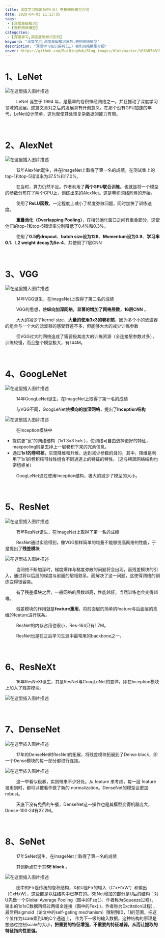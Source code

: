 ```yaml
---
title: 深度学习知识系列(三) 卷积网络模型介绍
date: 2020-04-03 11:23:05
tags:
 - [深度基础知识]
 - [卷积网络模型]
categories: 
 - [深度学习,深度基础知识系列]
keyword: "深度学习,深度基础知识系列,卷积网络模型"
description: "深度学习知识系列(三) 卷积网络模型介绍"
cover: https://github.com/BaiDingHub/Blog_images/blob/master/%E6%B7%B1%E5%BA%A6%E5%AD%A6%E4%B9%A0/%E6%B7%B1%E5%BA%A6%E5%AD%A6%E4%B9%A0%E7%9F%A5%E8%AF%86%E7%B3%BB%E5%88%97/%E6%B7%B1%E5%BA%A6%E5%AD%A6%E4%B9%A0%E7%9F%A5%E8%AF%86%E7%B3%BB%E5%88%97(%E4%B8%89)%20%E5%8D%B7%E7%A7%AF%E7%BD%91%E7%BB%9C%E6%A8%A1%E5%9E%8B%E4%BB%8B%E7%BB%8D/cover.png?raw=true
---
```


<meta name="referrer" content="no-referrer"/>

# 1、LeNet

![在这里插入图片描述](https://img-blog.csdnimg.cn/20200308165817833.jpeg?x-oss-process=image/watermark,type_ZmFuZ3poZW5naGVpdGk,shadow_10,text_aHR0cHM6Ly9ibG9nLmNzZG4ubmV0L1N0YXJkdXN0WXU=,size_16,color_FFFFFF,t_70)



 &emsp; &emsp; LeNet 诞生于 1994 年，是最早的卷积神经网络之一，并且推动了深度学习领域的发展。这篇文章对之后的发展具有开创意义。在那个没有GPU加速的年代，LeNet设计简单，这也就使其处理复杂数据的能力有限。

<br>

# 2、AlexNet

![在这里插入图片描述](https://img-blog.csdnimg.cn/20200308165829561.jpg?x-oss-process=image/watermark,type_ZmFuZ3poZW5naGVpdGk,shadow_10,text_aHR0cHM6Ly9ibG9nLmNzZG4ubmV0L1N0YXJkdXN0WXU=,size_16,color_FFFFFF,t_70)



 &emsp; &emsp; 12年AlexNet诞生，并在ImageNet上取得了第一名的成绩，在测试集上的top-1和top-5错误率为37.5%和17.0%。

 &emsp; &emsp; 在当时，算力仍然不足。作者利用了**两个GPU联合训练**。也就是将一个模型的参数分布在了两个GPU上，训练出来的AlexNet。这是卷积网络辉煌的开始。

 &emsp; &emsp; 使用了**ReLU函数**，一定程度上减小了梯度弥散问题，同时加快了训练速度。

 &emsp; &emsp; **重叠池化（Overlapping Pooling）**，在相邻池化窗口之间有重叠部分，这使他们的top-1和top-5错误率分别降低了0.4%和0.3%。

 &emsp; &emsp; 使用了**0.5的dropout**、**batch size设为128**、**Momentum设为0.9**、**学习率0.1**、L**2 weight decay为5e-4**，共使用了7层CNN

<br>

# 3、VGG

![在这里插入图片描述](https://img-blog.csdnimg.cn/20200308165838893.jpg?x-oss-process=image/watermark,type_ZmFuZ3poZW5naGVpdGk,shadow_10,text_aHR0cHM6Ly9ibG9nLmNzZG4ubmV0L1N0YXJkdXN0WXU=,size_16,color_FFFFFF,t_70)

 &emsp; &emsp; 14年VGG诞生，在ImageNet上取得了第二名的成绩

 &emsp; &emsp; VGG的思想，使**纵向加深网络，显著的增加了网络层数，16层CNN** 。

 &emsp; &emsp; 大大的减少了kernel size，**大量的使用3x3的卷积核**，因为多个小的滤波器的组合与一个大的滤波器的感受野差不多，但能够大大的减少训练参数

 &emsp; &emsp; 但VGG过大的网络造成了需要极其庞大的训练资源（全连接层参数过多），训练较慢，而且整个模型极大，有144M。

<br>

# 4、GoogLeNet

![在这里插入图片描述](https://img-blog.csdnimg.cn/20200308165850700.jpg?x-oss-process=image/watermark,type_ZmFuZ3poZW5naGVpdGk,shadow_10,text_aHR0cHM6Ly9ibG9nLmNzZG4ubmV0L1N0YXJkdXN0WXU=,size_16,color_FFFFFF,t_70)

 &emsp; &emsp; 14年GoogLeNet诞生，在ImageNet上取得了第一名的成绩

 &emsp; &emsp; 与VGG不同，GoogLeNet使**横向的加深网络**，提出了**Inception结构**

![在这里插入图片描述](https://img-blog.csdnimg.cn/20200308165855724.jpg?x-oss-process=image/watermark,type_ZmFuZ3poZW5naGVpdGk,shadow_10,text_aHR0cHM6Ly9ibG9nLmNzZG4ubmV0L1N0YXJkdXN0WXU=,size_16,color_FFFFFF,t_70)

 &emsp; &emsp; 在Inception模块中

-  提供更“宽”的网络结构（1x1 3x3 5x5 ），使网络可自由选择更好的特征，maxpooling则是去掉上一层卷积下来的冗余信息。
- 通过**1x1的卷积核**，实现降维和升维，达到减少参数的目的，其中，降维是利用了1x1的卷积核可线性组合不同通道上的特征的特性。（这与稀疏网络结构也密切相关）

 &emsp; &emsp; GoogLeNet通过使用Inception结构，极大的减少了模型的大小。

<br>

# 5、ResNet

![在这里插入图片描述](https://img-blog.csdnimg.cn/20200308165903661.jpg?x-oss-process=image/watermark,type_ZmFuZ3poZW5naGVpdGk,shadow_10,text_aHR0cHM6Ly9ibG9nLmNzZG4ubmV0L1N0YXJkdXN0WXU=,size_16,color_FFFFFF,t_70)

 &emsp; &emsp; 15年ResNet诞生，在ImageNet上取得了第一名的成绩

 &emsp; &emsp; ResNet通过实验得到，像VGG那样简单的堆叠不能够提高网络的性能，于是提出了**残差模块**

![在这里插入图片描述](https://img-blog.csdnimg.cn/20200308165914612.jpg?x-oss-process=image/watermark,type_ZmFuZ3poZW5naGVpdGk,shadow_10,text_aHR0cHM6Ly9ibG9nLmNzZG4ubmV0L1N0YXJkdXN0WXU=,size_16,color_FFFFFF,t_70)

 &emsp; &emsp; 当网络不断加深时，梯度爆炸与梯度弥散的问题将会出现，而残差模块的引入，通过将以后层的梯度与前面的层相联系，而解决了这一问题，这使得网络的训练变得很容易。

 &emsp; &emsp; 有了残差模块之后，一般网络的层数越高，性能越好，当然训练也会变得越难。

 &emsp; &emsp; 残差模块的作用就是**feature重用**，将前面层的简单的feature与后面层的高维的feature进行联系。

 &emsp; &emsp; ResNet的内存占用也很小，Res-164只有1.7M。

 &emsp; &emsp; ResNet也是在之后学习生涯中最常用的backbone之一。

<br>

# 6、ResNeXt

 &emsp; &emsp; 16年ResNeXt诞生，其是ResNet与GoogLeNet的变体。即在Inception模块上加入了残差模块。

![在这里插入图片描述](https://img-blog.csdnimg.cn/2020030816592143.jpg?x-oss-process=image/watermark,type_ZmFuZ3poZW5naGVpdGk,shadow_10,text_aHR0cHM6Ly9ibG9nLmNzZG4ubmV0L1N0YXJkdXN0WXU=,size_16,color_FFFFFF,t_70)

<br>

# 7、DenseNet

![在这里插入图片描述](https://img-blog.csdnimg.cn/20200308165929214.png?x-oss-process=image/watermark,type_ZmFuZ3poZW5naGVpdGk,shadow_10,text_aHR0cHM6Ly9ibG9nLmNzZG4ubmV0L1N0YXJkdXN0WXU=,size_16,color_FFFFFF,t_70)

 &emsp; &emsp; 17年的DenseNet时ResNet的拓展，将残差模块拓展到了Dense block，即一个Dense模块的每一部分都进行连接。

![在这里插入图片描述](https://img-blog.csdnimg.cn/20200308165933495.png?x-oss-process=image/watermark,type_ZmFuZ3poZW5naGVpdGk,shadow_10,text_aHR0cHM6Ly9ibG9nLmNzZG4ubmV0L1N0YXJkdXN0WXU=,size_16,color_FFFFFF,t_70)

 &emsp; &emsp; 这一举看似粗暴，实则带来不少好处。从 feature 来考虑，每一层 feature 被用到时，都可以被看作做了新的 normalization。DenseNet的模型会更加robust。

 &emsp; &emsp; 天底下没有免费的午餐，DenseNet这一操作也是其模型变得机器庞大，Dnese-100-24有27.2M。

<br>

# 8、SeNet

 &emsp; &emsp; 17年SeNet诞生，在ImageNet上取得了第一名的成绩

 &emsp; &emsp; 其创新点在于其**SE block** 。

![在这里插入图片描述](https://img-blog.csdnimg.cn/20200308165942413.jpg)

 &emsp; &emsp; 图中的Ftr是传统的卷积结构，X和U是Ftr的输入（C'xH'xW'）和输出（CxHxW），这些都是以往结构中已存在的。SENet增加的部分是U后的结构：对U先做一个Global Average Pooling（图中的Fsq(.)，作者称为Squeeze过程），输出的1x1xC数据再经过两级全连接（图中的Fex(.)，作者称为Excitation过程），最后用sigmoid（论文中的self-gating mechanism）限制到[0，1]的范围，把这个值作为scale乘到U的C个通道上， 作为下一级的输入数据。这种结构的原理是想通过控制scale的大小，**把重要的特征增强，不重要的特征减弱，从而让提取的特征指向性更强。**

